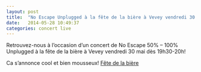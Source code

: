```yaml
---
layout: post
title:  "No Escape Unplugged à la fête de la bière à Vevey vendredi 30.05.2014"
date:   2014-05-28 10:49:37
categories: concert live
---
```


Retrouvez-nous à l’occasion d’un concert de No Escape 50% – 100% Unplugged à la fête de la bière à Vevey vendredi 30 mai dès 19h30-20h!

Ca s’annonce cool et bien mousseux! [Fête de la bière][link]

[link]: http://www.fetedelabiere.ch/index.php?page=index
